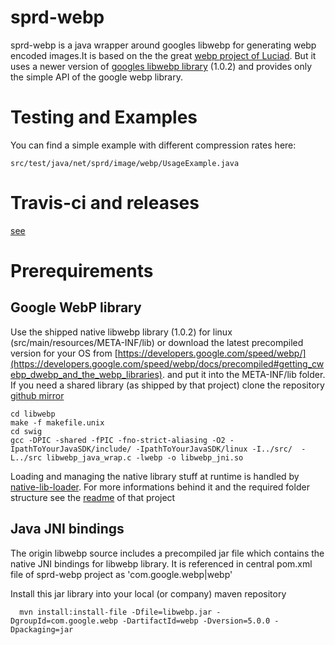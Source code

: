 # sprd-webp
sprd-webp is a java wrapper around googles libwebp for generating webp encoded images.It is based on the the great [webp 
project of Luciad](https://bitbucket.org/luciad/webp-imageio). But it uses a newer version of 
[googles libwebp library](https://developers.google.com/speed/webp/docs/api) (1.0.2) 
and provides only the simple API of the google webp library. 

# Testing and Examples

You can find a simple example with different compression rates here:

    src/test/java/net/sprd/image/webp/UsageExample.java


# Travis-ci and releases

[see](https://travis-ci.org/spreadshirt/sprd-webp)


# Prerequirements


## Google WebP library
Use the shipped native libwebp library (1.0.2) for linux (src/main/resources/META-INF/lib) or download the latest precompiled version for your OS from
[https://developers.google.com/speed/webp/](https://developers.google.com/speed/webp/docs/precompiled#getting_cwebp_dwebp_and_the_webp_libraries).
and put it into the META-INF/lib folder.
If you need a shared library (as shipped by that project) clone the repository [github mirror](https://github.com/webmproject/libwebp) 

    cd libwebp
    make -f makefile.unix
    cd swig
    gcc -DPIC -shared -fPIC -fno-strict-aliasing -O2 -IpathToYourJavaSDK/include/ -IpathToYourJavaSDK/linux -I../src/  -L../src libwebp_java_wrap.c -lwebp -o libwebp_jni.so    

Loading and managing the native library stuff at runtime is handled by [native-lib-loader](https://github.com/scijava/native-lib-loader).
For more informations behind it and the required folder structure see the [readme](https://github.com/scijava/native-lib-loader/blob/master/README.md) of that project

## Java JNI bindings
The origin libwebp source includes a precompiled jar file which contains the native JNI bindings for libwebp library. 
It is referenced in central pom.xml file of sprd-webp project as 'com.google.webp|webp'

Install this jar library into your local (or company) maven repository

      mvn install:install-file -Dfile=libwebp.jar -DgroupId=com.google.webp -DartifactId=webp -Dversion=5.0.0 -Dpackaging=jar




